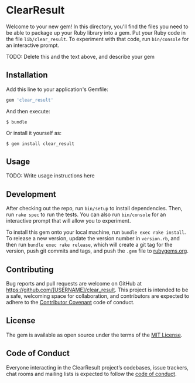 # ClearResult

Welcome to your new gem! In this directory, you'll find the files you need to be able to package up your Ruby library into a gem. Put your Ruby code in the file `lib/clear_result`. To experiment with that code, run `bin/console` for an interactive prompt.

TODO: Delete this and the text above, and describe your gem

## Installation

Add this line to your application's Gemfile:

```ruby
gem 'clear_result'
```

And then execute:

    $ bundle

Or install it yourself as:

    $ gem install clear_result

## Usage

TODO: Write usage instructions here

## Development

After checking out the repo, run `bin/setup` to install dependencies. Then, run `rake spec` to run the tests. You can also run `bin/console` for an interactive prompt that will allow you to experiment.

To install this gem onto your local machine, run `bundle exec rake install`. To release a new version, update the version number in `version.rb`, and then run `bundle exec rake release`, which will create a git tag for the version, push git commits and tags, and push the `.gem` file to [rubygems.org](https://rubygems.org).

## Contributing

Bug reports and pull requests are welcome on GitHub at https://github.com/[USERNAME]/clear_result. This project is intended to be a safe, welcoming space for collaboration, and contributors are expected to adhere to the [Contributor Covenant](http://contributor-covenant.org) code of conduct.

## License

The gem is available as open source under the terms of the [MIT License](https://opensource.org/licenses/MIT).

## Code of Conduct

Everyone interacting in the ClearResult project’s codebases, issue trackers, chat rooms and mailing lists is expected to follow the [code of conduct](https://github.com/[USERNAME]/clear_result/blob/master/CODE_OF_CONDUCT.md).
